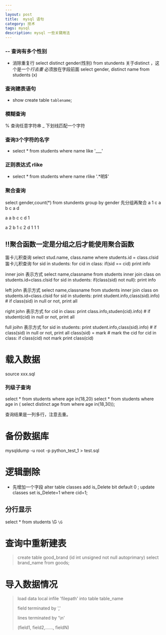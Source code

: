 ```yaml
---
---
layout: post
title:	mysql 语句
category: 技术
tags: mysql
description: mysql 一些关键用法
---
```



### -- 查询有多个性别
+ 消除重复行
	select distinct gender(性别) from stundents
	关于distinct ，这个是一个*行去重*  必须放在字段前面
	select  gender, distinct name  from students (x)

### 查询建表语句
+ show create table `tablename`;

### 模糊查询
% 查询任意字符串
_  下划线匹配一个字符
###  查询3个字符的名字
+ select * from students where name like '___'

### 正则表达式 rlike

+ select * from students where name rlike '.\*明$'

### 聚合查询
select gender,count(*) from stundents group by gender
先分组再聚合 
a  1  c  a b c  a d 

a a  b  c c d 1     

a 2
b 1 
c 2
d 1
1  1


## !!聚合函数一定是分组之后才能使用聚合函数


笛卡儿积查询
select stud.name, class.name where students.id = class.clsid
笛卡儿积查询
for sid in students:
	for cid in class:
		if(sid == cid)
			print info
			

inner join 表示方式
select name,classname from students inner join class on  students.id=class.clsid
for  sid  in students:
	if(class(sid) not null):
		print info 
		
		
left john 表示方式
select name,classname from students inner join class on  students.id=class.clsid
for  sid  in students:
	print student.info,class(sid).info)  # if class(sid)  in null or not,  print all
	

right john 表示方式
for  cid  in class:
	print class.info,studen(cid).info)  # if student(cid)  in null or not,  print all
	
	
full joihn 表示方式
for  sid  in students:
	print student.info,class(sid).info) 	# if class(sid)  in null or not,  print all
	class(sid) = mark  						# mark the cid
for  cid in class:
	if class(cid) not mark
	print class(cid)

# 载入数据
source  xxx.sql
### 列级子查询

select * from students where  age in(18,20)
select * from students where age in ( select distinct age from where age in(18,30));

查询结果是一列多行，注意去重。

# 备份数据库
mysqldump -u root -p  python_test_1 > test.sql 

# 逻辑删除
+ 先增加一个字段
	alter table classes add is_Delete bit default 0 ;
	update classes set is_Delete=1 where cid=1;
	
## 分行显示
select * from students \G
`\G`

#  查询中重新建表

> create table good_brand (id  int unsigned not null autoprimary) select brand_name from goods;

# 导入数据情况

> load data local infile 'filepath' into table table_name 
>
> field terminated by ','
>
> lines terminated by '\n'
>
> (field1, field2,......, fieldN)